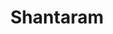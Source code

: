 ---
title: "Shantaram"
bookCover: "/assets/book-covers/shantaram.jpg"
slug: "shantaram"
bookAuthor: "Gregory David Roberts"
rating: 10
done: false
tags: []
summary: false
detailedNotes: false
amazonLink: ""

---